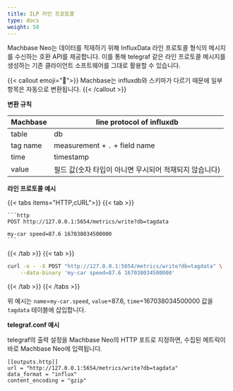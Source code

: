 ```yaml
---
title: ILP 라인 프로토콜
type: docs
weight: 50
---
```


Machbase Neo는 데이터를 적재하기 위해 InfluxData 라인 프로토콜 형식의 메시지를 수신하는 호환 API를 제공합니다.
이를 통해 telegraf 같은 라인 프로토콜 메시지를 생성하는 기존 클라이언트 소프트웨어를 그대로 활용할 수 있습니다.

{{< callout emoji="📢">}}
Machbase는 influxdb와 스키마가 다르기 때문에 일부 항목은 자동으로 변환됩니다.
{{< /callout >}}

**변환 규칙**

| Machbase            | line protocol of influxdb                   |
| ------------------- | ------------------------------------------- |
| table               | db                                          |
| tag name            | measurement + `.` + field name              |
| time                | timestamp                                   |
| value               | 필드 값(숫자 타입이 아니면 무시되어 적재되지 않습니다) |

**라인 프로토콜 예시**

{{< tabs items="HTTP,cURL">}}
{{< tab >}}
~~~
```http
POST http://127.0.0.1:5654/metrics/write?db=tagdata

my-car speed=87.6 167038034500000
```
~~~
{{< /tab >}}
{{< tab >}}
```sh
curl -o - -X POST "http://127.0.0.1:5654/metrics/write?db=tagdata" \
    --data-binary 'my-car speed=87.6 167038034500000'
```
{{< /tab >}}
{{< /tabs >}}

위 예시는 `name`=`my-car.speed`, `value`=87.6, `time`=167038034500000 값을 `tagdata` 테이블에 삽입합니다.

**telegraf.conf 예시**

telegraf의 출력 설정을 Machbase Neo의 HTTP 포트로 지정하면,
수집된 메트릭이 바로 Machbase Neo에 입력됩니다.

```
[[outputs.http]]
url = "http://127.0.0.1:5654/metrics/write?db=tagdata"
data_format = "influx"
content_encoding = "gzip"
```
